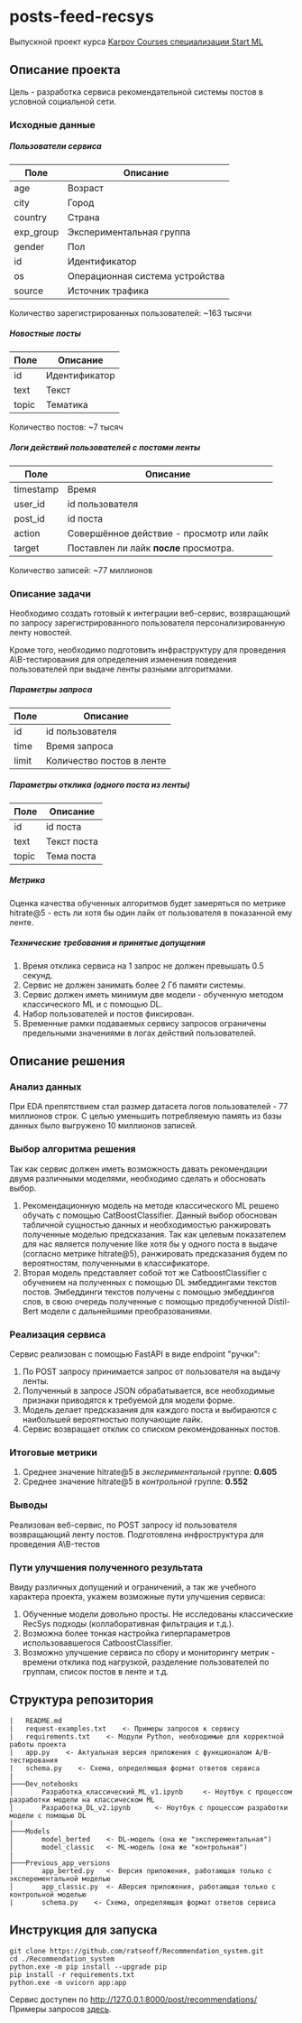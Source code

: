 # posts-feed-recsys
Выпускной проект курса [Karpov Courses специализации Start ML](https://karpov.courses/ml-start)

## Описание проекта

Цель - разработка сервиса рекомендательной системы постов в условной социальной сети.

### Исходные данные
##### Пользователи сервиса
| Поле      | Описание                        |
|-----------|---------------------------------|
| age       | Возраст                         |
| city      | Город                           |
| country   | Страна                          |
| exp_group | Экспериментальная группа        |
| gender    | Пол                             |
| id        | Идентификатор                   |
| os        | Операционная система устройства |
| source    | Источник трафика                |
Количество зарегистрированных пользователей: ~163 тысячи

##### Новостные посты
| Поле  | Описание      |
|-------|---------------|
| id    | Идентификатор |
| text  | Текст         |
| topic | Тематика      |
Количество постов: ~7 тысяч

##### Логи действий пользователей с постами ленты
| Поле      | Описание                                 |
|-----------|------------------------------------------|
| timestamp | Время                                    |
| user_id   | id пользователя                          |
| post_id   | id поста                                 |
| action    | Совершённое действие - просмотр или лайк |
| target    | Поставлен ли лайк **после** просмотра.   |
Количество записей: ~77 миллионов

### Описание задачи

Необходимо создать готовый к интеграции веб-сервис, возвращающий по запросу зарегистрированного
пользователя персонализированную ленту новостей.

Кроме того, необходимо подготовить инфраструктуру для проведения A\B-тестирования для определения изменения поведения
пользователей при выдаче ленты разными алгоритмами.

##### Параметры запроса
| Поле  | Описание                  |
|-------|---------------------------|
| id    | id пользователя           |
| time  | Время запроса             |
| limit | Количество постов в ленте |

##### Параметры отклика (одного поста из ленты)
| Поле  | Описание    |
|-------|-------------|
| id    | id поста    |
| text  | Текст поста |
| topic | Тема поста  |

##### Метрика
Оценка качества обученных алгоритмов будет замеряться по метрике hitrate@5 - есть ли хотя бы один лайк от пользователя в показанной ему ленте.

##### Технические требования и принятые допущения
1. Время отклика сервиса на 1 запрос не должен превышать 0.5 секунд.
2. Сервис не должен занимать более 2 Гб памяти системы.
3. Сервис должен иметь минимум две модели - обученную методом классического ML и с помощью DL.
4. Набор пользователей и постов фиксирован.
5. Временные рамки подаваемых сервису запросов ограничены предельными значениями в логах действий пользователей.

## Описание решения

### Анализ данных
При EDA препятствием стал размер датасета логов пользователей - 77 миллионов строк.
С целью уменьшить потребляемую память из базы данных было выгружено 10 миллионов записей.

### Выбор алгоритма решения
Так как сервис должен иметь возможность давать рекомендации двумя различными моделями, 
необходимо сделать и обосновать выбор.
1. Рекомендационную модель на методе классического ML решено обучать с помощью CatBoostClassifier.
Данный выбор обоснован табличной сущностью данных и необходимостью ранжировать полученные моделью предсказания.
Так как целевым показателем для нас является получение like хотя бы у одного поста в выдаче (согласно метрике hitrate@5),
ранжировать предсказания будем по вероятностям, полученными в классификаторе.
2. Вторая модель представляет собой тот же CatboostClassifier с обучением на полученных с помощью DL эмбеддингами
текстов постов. Эмбеддинги текстов получены с помощью эмбеддингов слов, в свою очередь
полученные с помощью предобученной Distil-Bert модели с дальнейшими преобразованиями.

### Реализация сервиса
Сервис реализован с помощью FastAPI в виде endpoint "ручки":
1. По POST запросу принимается запрос от пользователя на выдачу ленты.
2. Полученный в запросе JSON обрабатывается, все необходимые признаки приводятся к требуемой для модели форме.
3. Модель делает предсказания для каждого поста и выбираются с наибольшей вероятностью получающие лайк.
4. Сервис возвращает отклик со списком рекомендованных постов.

### Итоговые метрики
1. Среднее значение hitrate@5 в _экспериментальной_ группе: **0.605**
2. Среднее значение hitrate@5 в _контрольной_ группе: **0.552**

### Выводы

Реализован веб-сервис, по POST запросу id пользователя возвращающий ленту постов.
Подготовлена инфроструктура для проведения A\B-тестов

### Пути улучшения полученного результата
Ввиду различных допущений и ограничений, а так же учебного характера проекта, укажем возможные пути улучшения сервиса:
1. Обученные модели довольно просты. Не исследованы классические RecSys подходы (коллаборативная фильтрация и т.д.).
2. Возможна более тонкая настройка гиперпараметров использовавшегося CatboostClassifier.
3. Возможно улучшение сервиса по сбору и мониторингу метрик - времени отклика под нагрузкой, разделение пользователей по группам, список постов в ленте и т.д.

## Структура репозитория

```buildoutcfg
|   README.md
|   request-examples.txt    <- Примеры запросов к сервису
|   requirements.txt    <- Модули Python, необходимые для корректной работы проекта
|   app.py    <- Актуальная версия приложения с функционалом A/B-тестирования
|   schema.py    <- Схема, определяющая формат ответов сервиса
|
├───Dev_notebooks
│       Разработка_классический_ML_v1.ipynb     <- Ноутбук с процессом разработки модели на классическом ML
│       Разработка_DL_v2.ipynb      <- Ноутбук с процессом разработки модели с помощью DL
|       
├───Models
│       model_berted    <- DL-модель (она же "эксперементальная")
│       model_classic   <- ML-модель (она же "контрольная")
|
├───Previous_app_versions
│       app_berted.py   <- Версия приложения, работающая только с эксперементальной моделью
│       app_classic.py  <- АВерсия приложения, работающая только с контрольной моделью
|       schema.py    <- Схема, определяющая формат ответов сервиса
```

## Инструкция для запуска

`git clone https://github.com/ratseoff/Recommendation_system.git` <br />
`cd ./Recommendation_system` <br />
`python.exe -m pip install --upgrade pip` <br />
`pip install -r requirements.txt` <br />
`python.exe -m uvicorn app:app` <br />

Сервис доступен по http://127.0.0.1:8000/post/recommendations/
Примеры запросов [здесь](request_examples.txt).
